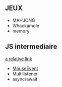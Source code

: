 ## JEUX
* MAHJONG
* Whackamole
* memory
## JS intermediaire
[a relative link](other_file.md)
* [MouseEvent](/javascriptintermediaire/mouseevent/index.html)
* Multilistener
* async/await

